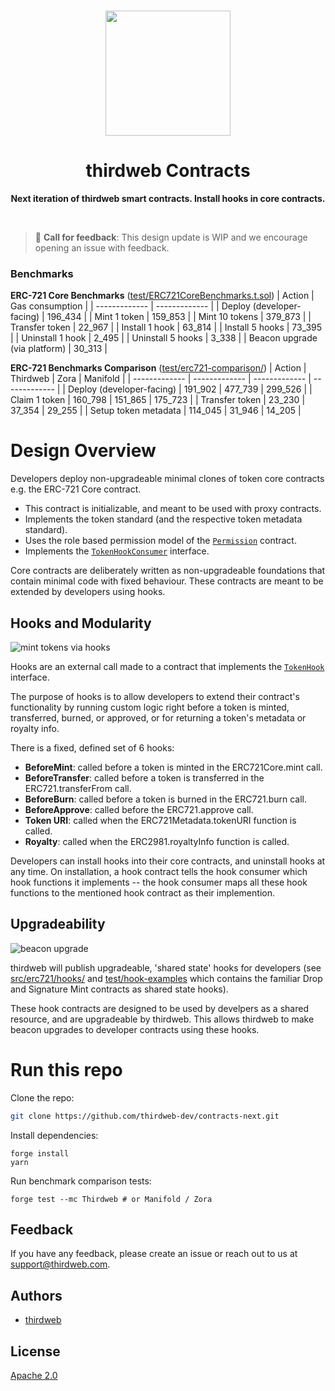 <p align="center">
<br />
<a href="https://thirdweb.com"><img src="https://github.com/thirdweb-dev/typescript-sdk/blob/main/logo.svg?raw=true" width="200" alt=""/></a>
<br />
</p>
<h1 align="center">thirdweb Contracts</h1>
<p align="center"><strong>Next iteration of thirdweb smart contracts. Install hooks in core contracts.</strong></p>
<br />

> :mega: **Call for feedback**: This design update is WIP and we encourage opening an issue with feedback.

### Benchmarks

**ERC-721 Core Benchmarks** ([test/ERC721CoreBenchmarks.t.sol](https://github.com/thirdweb-dev/contracts-next/blob/main/test/ERC721CoreBenchmarks.t.sol))
| Action | Gas consumption |
| ------------- | ------------- |
| Deploy (developer-facing) | 196_434 |
| Mint 1 token | 159_853 |
| Mint 10 tokens | 379_873 |
| Transfer token | 22_967 |
| Install 1 hook | 63_814 |
| Install 5 hooks | 73_395 |
| Uninstall 1 hook | 2_495 |
| Uninstall 5 hooks | 3_338 |
| Beacon upgrade (via platform) | 30_313 |

**ERC-721 Benchmarks Comparison** ([test/erc721-comparison/](https://github.com/thirdweb-dev/contracts-next/tree/main/test/erc721-comparison))
| Action | Thirdweb | Zora | Manifold |
| ------------- | ------------- | ------------- | ------------- |
| Deploy (developer-facing) | 191_902 | 477_739 | 299_526 |
| Claim 1 token | 160_798 | 151_865 | 175_723 |
| Transfer token | 23_230 | 37_354 | 29_255 |
| Setup token metadata | 114_045 | 31_946 | 14_205 |

# Design Overview

Developers deploy non-upgradeable minimal clones of token core contracts e.g. the ERC-721 Core contract.

- This contract is initializable, and meant to be used with proxy contracts.
- Implements the token standard (and the respective token metadata standard).
- Uses the role based permission model of the [`Permission`](https://github.com/thirdweb-dev/contracts-next/blob/main/src/extension/Permission.sol) contract.
- Implements the [`TokenHookConsumer`](https://github.com/thirdweb-dev/contracts-next/blob/main/src/extension/TokenHookConsumer.sol) interface.

Core contracts are deliberately written as non-upgradeable foundations that contain minimal code with fixed behaviour. These contracts are meant to be extended by developers using hooks.

## Hooks and Modularity

![mint tokens via hooks](https://ipfs.io/ipfs/QmXfN8GFsJNEgkwa9F44kRWFFnahPbyPb8yV2L9LmFomnj/contracts-next-mint-tokens.png)

Hooks are an external call made to a contract that implements the [`TokenHook`](https://github.com/thirdweb-dev/contracts-next/blob/main/src/extension/TokenHook.sol) interface.

The purpose of hooks is to allow developers to extend their contract's functionality by running custom logic right before a token is minted, transferred, burned, or approved, or for returning a token's metadata or royalty info.

There is a fixed, defined set of 6 hooks:

- **BeforeMint**: called before a token is minted in the ERC721Core.mint call.
- **BeforeTransfer**: called before a token is transferred in the ERC721.transferFrom call.
- **BeforeBurn**: called before a token is burned in the ERC721.burn call.
- **BeforeApprove**: called before the ERC721.approve call.
- **Token URI**: called when the ERC721Metadata.tokenURI function is called.
- **Royalty**: called when the ERC2981.royaltyInfo function is called.

Developers can install hooks into their core contracts, and uninstall hooks at any time. On installation, a hook contract tells the hook consumer which hook functions it implements -- the hook consumer maps all these hook functions to the mentioned hook contract as their implemention.

## Upgradeability

![beacon upgrade](https://ipfs.io/ipfs/QmS1zU629FoDZM1X3oRmMZyxi7ThW2UiFybK7mkpZ2DzBS/contracts-next-beacon-upgrade.png)

thirdweb will publish upgradeable, 'shared state' hooks for developers (see [src/erc721/hooks/](https://github.com/thirdweb-dev/contracts-next/tree/main/src/erc721/hooks) and [test/hook-examples](https://github.com/thirdweb-dev/contracts-next/tree/main/test/hook-examples) which contains the familiar Drop and Signature Mint contracts as shared state hooks).

These hook contracts are designed to be used by develpers as a shared resource, and are upgradeable by thirdweb. This allows thirdweb to make beacon upgrades to developer contracts using these hooks.

# Run this repo

Clone the repo:

```bash
git clone https://github.com/thirdweb-dev/contracts-next.git
```

Install dependencies:

```
forge install
yarn
```

Run benchmark comparison tests:

```
forge test --mc Thirdweb # or Manifold / Zora
```

## Feedback

If you have any feedback, please create an issue or reach out to us at support@thirdweb.com.

## Authors

- [thirdweb](https://thirdweb.com)

## License

[Apache 2.0](https://www.apache.org/licenses/LICENSE-2.0.txt)
